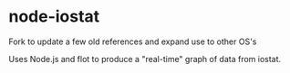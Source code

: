 node-iostat
===========

Fork to update a few old references and expand use to other OS's

Uses Node.js and flot to produce a "real-time" graph of data from iostat.
